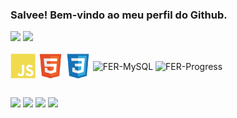 ### Salvee! Bem-vindo ao meu perfil do Github.
<div>
  <img height="180em" src="https://github-readme-stats.vercel.app/api?username=ferkt&show_icons=true&theme=tokyonight" />
  <img height="180em" src="https://github-readme-stats.vercel.app/api/top-langs/?username=ferkt&show_icons=true&theme=tokyonight&layout=compact" />
</div>

<div style="display: inline_block"><br>
  <img align="center" alt="FER-JS" height="40" width="40" src="https://raw.githubusercontent.com/devicons/devicon/master/icons/javascript/javascript-plain.svg">
  <img align="center" alt="FER-HTML" height="40" width="40" src="https://raw.githubusercontent.com/devicons/devicon/master/icons/html5/html5-original.svg">
  <img align="center" alt="FER-CSS" height="40" width="40" src="https://raw.githubusercontent.com/devicons/devicon/master/icons/css3/css3-original.svg">
  <img align="center" alt="FER-MySQL" height="40" width="40" src="https://cdn.jsdelivr.net/gh/devicons/devicon/icons/mysql/mysql-original-wordmark.svg">
  <img align="center" alt="FER-Progress" height="40" width="40" src="https://github.com/fernandocoelhodev/progress-icon/blob/main/progress-openedge.webp">
</div>

  
  ##
 
<div> 
  <a href="https://www.instagram.com/ferlxz_/" target="_blank"><img src="https://img.shields.io/badge/-Instagram-%23E4405F?style=for-the-badge&logo=instagram&logoColor=white" target="_blank"></a>
 	<a href="https://www.twitch.tv/fernandoxz_" target="_blank"><img src="https://img.shields.io/badge/Twitch-9146FF?style=for-the-badge&logo=twitch&logoColor=white" target="_blank"></a>
  <a href = "mailto:fernandodevcontato@gmail.com"><img src="https://img.shields.io/badge/-Gmail-%23333?style=for-the-badge&logo=gmail&logoColor=white" target="_blank"></a>
  <a href="https://www.linkedin.com/in/fernandocoelhodev/" target="_blank"><img src="https://img.shields.io/badge/-LinkedIn-%230077B5?style=for-the-badge&logo=linkedin&logoColor=white" target="_blank"></a> 
</div>
